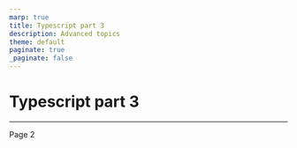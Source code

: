 ```yaml
---
marp: true
title: Typescript part 3
description: Advanced topics
theme: default
paginate: true
_paginate: false
---
```


# Typescript part 3

---

Page 2